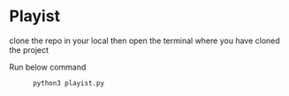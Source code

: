 # Playist

clone the repo in your local then open the terminal where you have cloned the project

Run below command

          python3 playist.py
